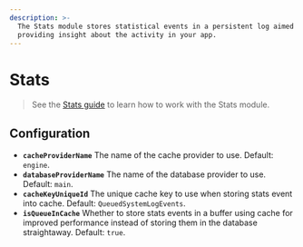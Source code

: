 ```yaml
---
description: >-
  The Stats module stores statistical events in a persistent log aimed at
  providing insight about the activity in your app.
---
```


# Stats

> See the [Stats guide](../../guide/stats-guide.md) to learn how to work with the Stats module.

## Configuration

* **`cacheProviderName`** The name of the cache provider to use. Default: `engine`.
* **`databaseProviderName`** The name of the database provider to use. Default: `main`.
* **`cacheKeyUniqueId`** The unique cache key to use when storing stats event into cache. Default: `QueuedSystemLogEvents`.
* **`isQueueInCache`** Whether to store stats events in a buffer using cache for improved performance instead of storing them in the database straightaway. Default: `true`.


